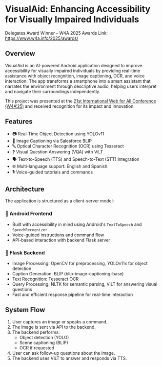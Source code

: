 # VisualAid: Enhancing Accessibility for Visually Impaired Individuals


Delegates Award Winner – W4A 2025 Awards
Link: https://www.w4a.info/2025/awards/

## Overview

VisualAid is an AI-powered Android application designed to improve accessibility for visually impaired individuals by providing real-time assistance with object recognition, image captioning, OCR, and voice interaction. The app transforms a smartphone into a smart assistant that narrates the environment through descriptive audio, helping users interpret and navigate their surroundings independently.

This project was presented at the [21st International Web for All Conference (W4A’25)](https://www.w4a.info/2025/) and received recognition for its impact and innovation.

## Features

- 📷 Real-Time Object Detection using YOLOv11
- 📝 Image Captioning via Salesforce BLIP
- 🔤 Optical Character Recognition (OCR) using Tesseract
- ❓ Visual Question Answering (VQA) with ViLT
- 🗣️ Text-to-Speech (TTS) and Speech-to-Text (STT) Integration
- 🌐 Multi-language support: English and Spanish
- 🎙️ Voice-guided tutorials and commands

## Architecture

The application is structured as a client-server model:

### 📱 Android Frontend
- Built with accessibility in mind using Android's `TextToSpeech` and `SpeechRecognizer`
- Voice-guided instructions and command flow
- API-based interaction with backend Flask server

### 🧠 Flask Backend
- Image Processing: OpenCV for preprocessing, YOLOv11x for object detection
- Caption Generation: BLIP (blip-image-captioning-base)
- Text Recognition: Tesseract OCR
- Query Processing: NLTK for semantic parsing, ViLT for answering visual questions
- Fast and efficient response pipeline for real-time interaction

## System Flow

1. User captures an image or speaks a command.
2. The image is sent via API to the backend.
3. The backend performs:
   - Object detection (YOLO)
   - Scene captioning (BLIP)
   - OCR if requested
4. User can ask follow-up questions about the image.
5. The backend uses ViLT to answer and responds via TTS.
